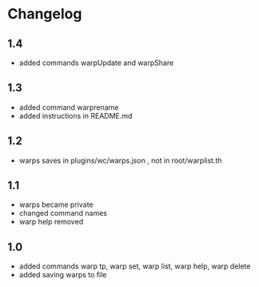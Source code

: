 # Changelog

## 1.4

* added commands warpUpdate and warpShare


## 1.3

* added command warprename
* added instructions in README.md

## 1.2

* warps saves in plugins/wc/warps.json , not in root/warplist.th

## 1.1

* warps became private
* changed command names
* warp help removed

## 1.0

* added commands warp tp, warp set, warp list, warp help, warp delete
* added saving warps to file
